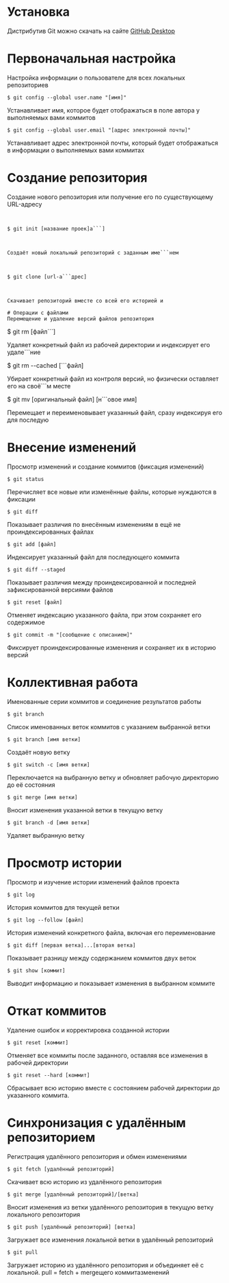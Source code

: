 # Установка
Дистрибутив Git можно скачать на сайте [GitHub Desktop](desktop.github.com)

# Первоначальная настройка
Настройка информации о пользователе для всех локальных репозиториев
```
$ git config --global user.name "[имя]"
```
Устанавливает имя, которое будет отображаться в поле автора у выполняемых вами коммитов
```
$ git config --global user.email "[адрес электронной почты]"
```
Устанавливает адрес электронной почты, который будет отображаться в информации о выполняемых вами коммитах
# Создание репозитория
Создание нового репозитория или получение его по существующему URL-адресу```

$ git init [название проек]а```]

Создаёт новый локальный репозиторий с заданным име```нем

$ git clone [url-а```дрес]

Скачивает репозиторий вместе со всей его историей и

# Операции с файлами
Перемещение и удаление версий файлов репозитория```

$ git rm [файл```]

Удаляет конкретный файл из рабочей директории и индексирует его удале```ние

$ git rm --cached [```файл]

Убирает конкретный файл из контроля версий, но физически оставляет его на своё```м месте

$ git mv [оригинальный файл] [н```овое имя]

Перемещает и переименовывает указанный файл, сразу индексируя его для последую
# Внесение изменений
Просмотр изменений и создание коммитов (фиксация изменений)
```
$ git status
```
Перечисляет все новые или изменённые файлы, которые нуждаются в фиксации
```
$ git diff
```
Показывает различия по внесённым изменениям в ещё не проиндексированных файлах
```
$ git add [файл]
```
Индексирует указанный файл для последующего коммита
```
$ git diff --staged
```
Показывает различия между проиндексированной и последней зафиксированной версиями файлов
```
$ git reset [файл]
```
Отменяет индексацию указанного файла, при этом сохраняет его содержимое
```
$ git commit -m "[сообщение с описанием]"
```
Фиксирует проиндексированные изменения и сохраняет их в историю версий

# Коллективная работа
Именованные серии коммитов и соединение результатов работы
```
$ git branch
```
Список именованных веток коммитов с указанием выбранной ветки
```
$ git branch [имя ветки]
```
Создаёт новую ветку
```
$ git switch -c [имя ветки]
```
Переключается на выбранную ветку и обновляет рабочую директорию до её состояния
```
$ git merge [имя ветки]
```
Вносит изменения указанной ветки в текущую ветку
```
$ git branch -d [имя ветки]
```
Удаляет выбранную ветку
# Просмотр истории
Просмотр и изучение истории изменений файлов проекта
```
$ git log
```
История коммитов для текущей ветки
```
$ git log --follow [файл]
```
История изменений конкретного файла, включая его переименование
```
$ git diff [первая ветка]...[вторая ветка]
```
Показывает разницу между содержанием коммитов двух веток
```
$ git show [коммит]
```
Выводит информацию и показывает изменения в выбранном коммите

# Откат коммитов
Удаление ошибок и корректировка созданной истории
```
$ git reset [коммит]
```
Отменяет все коммиты после заданного, оставляя все изменения в рабочей директории
```
$ git reset --hard [коммит]
```
Сбрасывает всю историю вместе с состоянием рабочей директории до указанного коммита.

# Синхронизация с удалённым репозиторием
Регистрация удалённого репозитория и обмен изменениями
```
$ git fetch [удалённый репозиторий]
```
Скачивает всю историю из удалённого репозитория
```
$ git merge [удалённый репозиторий]/[ветка]
```
Вносит изменения из ветки удалённого репозитория в текущую ветку локального репозитория
```
$ git push [удалённый репозиторий] [ветка]
```
Загружает все изменения локальной ветки в удалённый репозиторий
```
$ git pull
```
Загружает историю из удалённого репозитория и объединяет её с локальной. pull = fetch + mergeщего коммитазменений